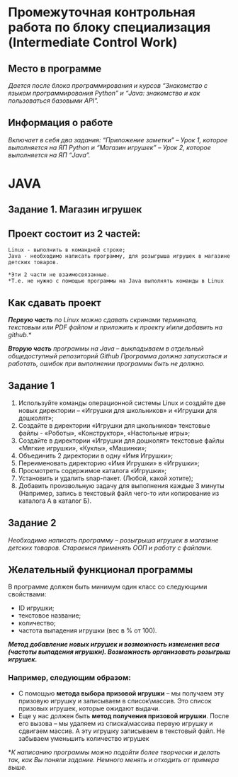 # __Промежуточная контрольная работа по блоку специализация (Intermediate Control Work)__

## Место в программе
*Дается после блока программирования и курсов “Знакомство с языком программирования Python” и “Java: знакомство и как пользоваться базовыми API”.*

## Информация о работе
*Включает в себя два задания: “Приложение заметки” – Урок 1, которое выполняется на ЯП Python и “Магазин игрушек” – Урок 2, которое выполняется на ЯП “Java”.*

# JAVA

## __Задание 1. Магазин игрушек__

## Проект состоит из 2 частей:
    Linux - выполнить в командной строке;
    Java - необходимо написать программу, для розыгрыша игрушек в магазине детских товаров.

    *Эти 2 части не взаимосвязанные. 
    *Т.е. не нужно с помощью программы на Java выполнять команды в Linux

## Как сдавать проект
*__Первую часть__ по Linux можно сдавать скринами терминала, текстовым или PDF файлом и приложить к проекту и\или добавить на github.**

*__Вторую часть__ программы на Java – выкладываем в отдельный общедоступный репозиторий Github
Программа должна запускаться и работать, ошибок при выполнении программы быть не должно.*
 
## Задание 1
1. Используйте команды операционной системы Linux и создайте две новых директории – «Игрушки для школьников» и «Игрушки для дошколят»;
2. Создайте в директории «Игрушки для школьников» текстовые файлы - «Роботы», «Конструктор», «Настольные игры»;
3. Создайте в директории «Игрушки для дошколят» текстовые файлы «Мягкие игрушки», «Куклы», «Машинки»;
4. Объединить 2 директории в одну «Имя Игрушки»;
5. Переименовать директорию «Имя Игрушки» в «Игрушки»;
6. Просмотреть содержимое каталога «Игрушки»;
7. Установить и удалить snap-пакет. (Любой, какой хотите);
8. Добавить произвольную задачу для выполнения каждые 3 минуты (Например, запись в текстовый файл чего-то или копирование из каталога А в каталог Б).
 
## Задание 2
*Необходимо написать программу – розыгрыша игрушек в магазине детских товаров. Стараемся применять ООП и работу с файлами.*
 
## Желательный функционал программы
В программе должен быть минимум один класс со следующими свойствами:
- ID игрушки;
- текстовое название;
- количество;
- частота выпадения игрушки (вес в % от 100).
 
__*Метод добавление новых игрушек и возможность изменения веса (частоты выпадения игрушки). Возможность организовать розыгрыш игрушек.*__
### Например, следующим образом:
+  С помощью __метода выбора призовой игрушки__ – мы получаем эту призовую игрушку и записываем в список\массив. Это список призовых игрушек, которые ожидают выдачи. 
+ Еще у нас должен быть __метод получения призовой игрушки__. После его вызова – мы удаляем из списка\массива первую игрушку и сдвигаем массив. А эту игрушку записываем в текстовый файл. Не забываем уменьшить количество игрушек

**К написанию программы можно подойти более творчески и делать так, как Вы поняли задание. Немного менять и отходить от примера выше.*
